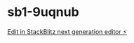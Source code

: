 # sb1-9uqnub

[Edit in StackBlitz next generation editor ⚡️](https://stackblitz.com/~/github.com/johnmo17301909990/sb1-9uqnub)
